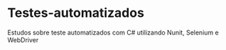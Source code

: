 # Testes-automatizados
Estudos sobre teste automatizados com C# utilizando Nunit, Selenium e WebDriver
